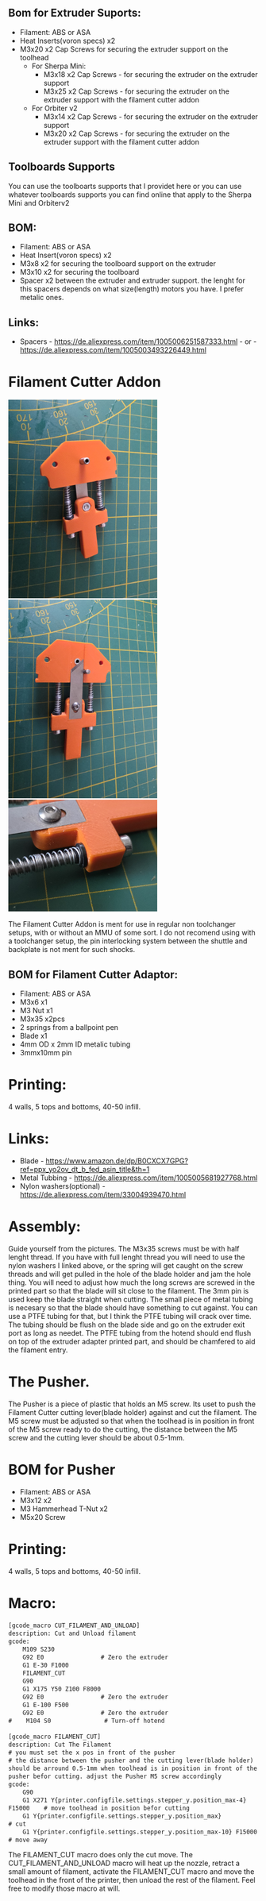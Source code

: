 ## Bom for Extruder Suports:
- Filament: ABS or ASA
- Heat Inserts(voron specs) x2
- M3x20 x2 Cap Screws for securing the extruder support on the toolhead
  - For Sherpa Mini:
    - M3x18  x2 Cap Screws - for securing the extruder on the extruder support
    - M3x25  x2 Cap Screws - for securing the extruder on the extruder support with the filament cutter addon
  - For Orbiter v2
    - M3x14  x2 Cap Screws - for securing the extruder on the extruder support
    - M3x20  x2 Cap Screws - for securing the extruder on the extruder support with the filament cutter addon

## Toolboards Supports

You can use the toolboarts supports that I providet here or you can use whatever toolboards supports you can find online that apply to the Sherpa Mini and Orbiterv2
## BOM:
- Filament: ABS or ASA
- Heat Insert(voron specs) x2
- M3x8  x2 for securing the toolboard support on the extruder
- M3x10  x2 for securing the toolboard
- Spacer  x2 between the extruder and extruder support. the lenght for this spacers depends on what size(length) motors you have. I prefer metalic ones.

## Links:
- Spacers - https://de.aliexpress.com/item/1005006251587333.html - or - https://de.aliexpress.com/item/1005003493226449.html

# Filament Cutter Addon

<img src="../../Images/Filament_Cutter_01.jpg?raw=true" width="300" />  <img src="../../Images/Filament_Cutter_02.jpg?raw=true" width="300" />  <img src="../../Images/Filament_Cutter_Nylon_Washer.jpg?raw=true" width="300" />

The Filament Cutter Addon is ment for use in regular non toolchanger setups, with or without an MMU of some sort. I do not recomend using with a toolchanger setup, the pin interlocking system between the shuttle and backplate is not ment for such shocks.

## BOM for Filament Cutter Adaptor:

- Filament: ABS or ASA
- M3x6 x1
- M3 Nut x1
- M3x35 x2pcs
- 2 springs from a ballpoint pen
- Blade x1
- 4mm OD x 2mm ID  metalic tubing
- 3mmx10mm pin

# Printing:

4 walls, 5 tops and bottoms, 40-50 infill.

# Links:

- Blade - https://www.amazon.de/dp/B0CXCX7GPG?ref=ppx_yo2ov_dt_b_fed_asin_title&th=1
- Metal Tubbing - https://de.aliexpress.com/item/1005005681927768.html
- Nylon washers(optional) - https://de.aliexpress.com/item/33004939470.html

# Assembly:

Guide yourself from the pictures. The M3x35 screws must be with half lenght thread. If you have with full lenght thread you will need to use the nylon washers I linked above, or the spring will get caught on the screw threads and will get pulled in the hole of the blade holder and jam the hole thing. You will need to adjust how much the long screws are screwed in the printed part so that the blade will sit close to the filament. The 3mm pin is used keep the blade straight when cutting. The small piece of metal tubing is necesary so that the blade should have something to cut against. You can use a PTFE tubing for that, but I think the PTFE tubing will crack over time. The tubing should be flush on the blade side and go on the extruder exit port as long as needet. The PTFE tubing from the hotend should end flush on top of the extruder adapter printed part, and should be chamfered to aid the filament entry.

# The Pusher.

The Pusher is a piece of plastic that holds an M5 screw. Its uset to push the Filament Cutter cutting lever(blade holder) against and cut the filament. The M5 screw must be adjusted so that when the toolhead is in position in front of the M5 screw ready to do the cutting, the distance between the M5 screw and the cutting lever should be about 0.5-1mm.

# BOM for Pusher

- Filament: ABS or ASA
- M3x12 x2
- M3 Hammerhead T-Nut x2
- M5x20 Screw

# Printing:

4 walls, 5 tops and bottoms, 40-50 infill.

# Macro:

```
[gcode_macro CUT_FILAMENT_AND_UNLOAD]
description: Cut and Unload filament
gcode:
    M109 S230
    G92 E0                # Zero the extruder
    G1 E-30 F1000
    FILAMENT_CUT
    G90
    G1 X175 Y50 Z100 F8000
    G92 E0                # Zero the extruder
    G1 E-100 F500
    G92 E0                # Zero the extruder
#    M104 S0               # Turn-off hotend

[gcode_macro FILAMENT_CUT]
description: Cut The Filament
# you must set the x pos in front of the pusher
# the distance between the pusher and the cutting lever(blade holder) should be arround 0.5-1mm when toolhead is in position in front of the pusher befor cutting. adjust the Pusher M5 screw accordingly
gcode:
    G90
    G1 X271 Y{printer.configfile.settings.stepper_y.position_max-4} F15000    # move toolhead in position befor cutting
    G1 Y{printer.configfile.settings.stepper_y.position_max}                  # cut
    G1 Y{printer.configfile.settings.stepper_y.position_max-10} F15000        # move away
```


The FILAMENT_CUT macro does only the cut move. The CUT_FILAMENT_AND_UNLOAD macro will heat up the nozzle, retract a small amount of filament, activate the FILAMENT_CUT macro and move the toolhead in the front of the printer, then unload the rest of the filament. Feel free to modify those macro at will.






